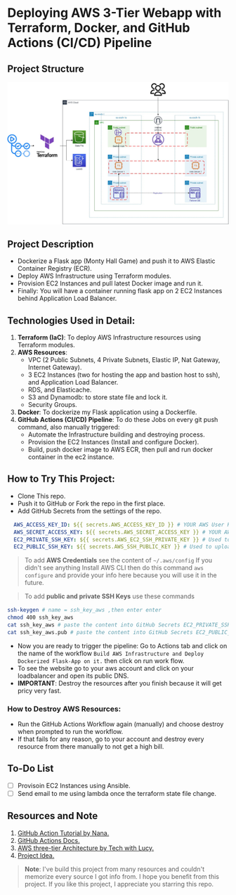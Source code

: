 # Deploying AWS 3-Tier Webapp with Terraform, Docker, and GitHub Actions (CI/CD) Pipeline

## Project Structure
![Infrastructure](./assests/AWS-Three-Tier-Architecture.jpg)

## Project Description
- Dockerize a Flask app (Monty Hall Game) and push it to AWS Elastic Container Registry (ECR).
- Deploy AWS Infrastructure using Terraform modules.
- Provision EC2 Instances and pull latest Docker image and run it.
- Finally: You will have a container running flask app on 2 EC2 Instances behind Application Load Balancer.


## Technologies Used in Detail: 
1. **Terraform (IaC)**: To deploy AWS Infrastructure resources using Terraform modules.
2. **AWS Resources**:
	- VPC (2 Public Subnets, 4 Private Subnets, Elastic IP, Nat Gateway, Internet Gateway).
	- 3 EC2 Instances (two for hosting the app and bastion host to ssh), and Application Load Balancer.
	- RDS, and Elasticache.
	- S3 and Dynamodb: to store state file and lock it.
	- Security Groups.
3. **Docker**: To dockerize my Flask application using a Dockerfile.
4. **GitHub Actions (CI/CD) Pipeline**: To do these Jobs on every git push command, also manually triggered:
	- Automate the Infrastructure building and destroying process.
	- Provision the EC2 Instances (Install and configure Docker).
	- Build, push docker image to AWS ECR, then pull and run docker container in the ec2 instance.


## How to Try This Project:
- Clone This repo.
- Push it to GitHub or Fork the repo in the first place.
- Add GitHub Secrets from the settings of the repo.
```yaml
  AWS_ACCESS_KEY_ID: ${{ secrets.AWS_ACCESS_KEY_ID }} # YOUR AWS User KeyID.
  AWS_SECRET_ACCESS_KEY: ${{ secrets.AWS_SECRET_ACCESS_KEY }} # YOUR AWS User Credentials.
  EC2_PRIVATE_SSH_KEY: ${{ secrets.AWS_EC2_SSH_PRIVATE_KEY }} # Used to ssh into EC2.
  EC2_PUBLIC_SSH_KEY: ${{ secrets.AWS_SSH_PUBLIC_KEY }} # Used to upload public key to aws.
```
> To add **AWS Credentials** see the content of `~/.aws/config`
> If you didn't see anything Install AWS CLI then do this command `aws configure` and provide your info here because you will use it in the future.

> To add **public and private SSH Keys** use these commands
```bash
ssh-keygen # name = ssh_key_aws ,then enter enter 
chmod 400 ssh_key_aws
cat ssh_key_aws # paste the content into GitHub Secrets EC2_PRIVATE_SSH_KEY
cat ssh_key_aws.pub # paste the content into GitHub Secrets EC2_PUBLIC_SSH_KEY
```
- Now you are ready to trigger the pipeline: Go to Actions tab and click on the name of the workflow `Build AWS Infrastructure and Deploy Dockerized Flask-App on it.` then click on run work flow.
- To see the website go to your aws account and click on your loadbalancer and open its public DNS.
- **IMPORTANT**: Destroy the resources after you finish because it will get pricy very fast.
### How to Destroy AWS Resources:
- Run the GitHub Actions Workflow again (manually) and choose destroy when prompted to run the workflow.
- If that fails for any reason, go to your account and destroy every resource from there manually to not get a high bill.




## To-Do List
- [ ] Provisoin EC2 Instances using Ansible.
- [ ] Send email to me using lambda once the terraform state file change.

## Resources and Note
1. [GitHub Action Tutorial by Nana.](https://www.youtube.com/watch?v=R8_veQiYBjI)
2. [GitHub Actions Docs.](https://docs.github.com/en/actions)
3. [AWS three-tier Architecture by Tech with Lucy.](https://www.youtube.com/watch?v=5RVT3BN9Iws)
4. [Project Idea.](https://www.youtube.com/watch?v=xIyDhaIfC1I)

>**Note**: I've build this project from many resources and couldn't memorize every source I got info from.
I hope you benefit from this project.
If you like this project, I appreciate you starring this repo.<br>



